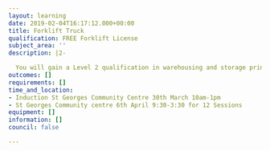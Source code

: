 ```yaml
---
layout: learning
date: 2019-02-04T16:17:12.000+00:00
title: Forklift Truck
qualification: FREE Forklift License
subject_area: ''
description: |2-

  You will gain a Level 2 qualification in warehousing and storage principals
outcomes: []
requirements: []
time_and_location:
- Induction St Georges Community Centre 30th March 10am-1pm
- St Georges Community centre 6th April 9:30-3:30 for 12 Sessions
equipment: []
information: []
council: false

---
```

